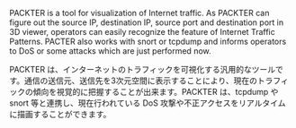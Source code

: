 PACKTER is a tool for visualization of Internet traffic. As PACKTER can figure out the source IP, destination IP, source port and destination port in 3D viewer, operators can easily recognize the feature of Internet Traffic Patterns. PACTER also works with snort or tcpdump and informs operators to DoS or some attacks which are just performed now.

PACKTER は、インターネットのトラフィックを可視化する汎用的なツールです。通信の送信元、送信先を3次元空間に表示することにより、現在のトラフィックの傾向を視覚的に把握することが出来ます。PACKTER は、tcpdump や snort 等と連携し、現在行われている DoS 攻撃や不正アクセスをリアルタイムに描画することができます。
